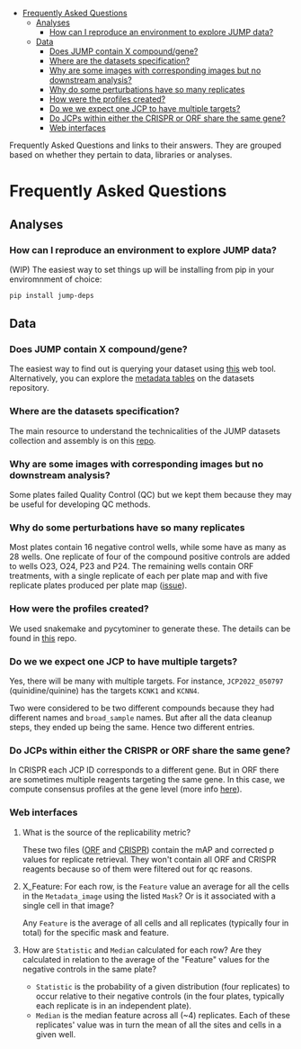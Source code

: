 - [Frequently Asked Questions](#frequently-asked-questions)
  - [Analyses](#analyses)
    - [How can I reproduce an environment to explore JUMP data?](#how-can-i-reproduce-an-environment-to-explore-jump-data)
  - [Data](#data)
    - [Does JUMP contain X compound/gene?](#does-jump-contain-x-compoundgene)
    - [Where are the datasets specification?](#where-are-the-datasets-specification)
    - [Why are some images with corresponding images but no downstream analysis?](#why-are-some-images-with-corresponding-images-but-no-downstream-analysis)
    - [Why do some perturbations have so many replicates](#why-do-some-perturbations-have-so-many-replicates)
    - [How were the profiles created?](#how-were-the-profiles-created)
    - [Do we we expect one JCP to have multiple targets?](#do-we-we-expect-one-jcp-to-have-multiple-targets)
    - [Do JCPs within either the CRISPR or ORF share the same gene?](#do-jcps-within-either-the-crispr-or-orf-share-the-same-gene)
    - [Web interfaces](#web-interfaces)

Frequently Asked Questions and links to their answers. They are grouped based on whether they pertain to data, libraries or analyses.

<a id="Frequently-Asked-Questions"></a>

# Frequently Asked Questions

<a id="Analyses"></a>

## Analyses

<a id="How-can-I-reproduce-an-environment-to-explore-JUMP-data"></a>

### How can I reproduce an environment to explore JUMP data?

(WIP) The easiest way to set things up will be installing from pip in your enviromnment of choice:

```bash
pip install jump-deps
```

<a id="Data"></a>

## Data

<a id="Does-JUMP-contain-X-compound-gene"></a>

### Does JUMP contain X compound/gene?

The easiest way to find out is querying your dataset using [this](https://broad.io/babel) web tool. Alternatively, you can explore the [metadata tables](https://github.com/jump-cellpainting/datasets/tree/main/metadata) on the datasets repository.

<a id="Where-are-the-datasets-specification"></a>

### Where are the datasets specification?

The main resource to understand the technicalities of the JUMP datasets collection and assembly is on this [repo](https://github.com/jump-cellpainting/datasets).

<a id="Why-are-some-images-with-corresponding-images-but-no-downstream-analysis"></a>

### Why are some images with corresponding images but no downstream analysis?

Some plates failed Quality Control (QC) but we kept them because they may be useful for developing QC methods.

<a id="Why-do-some-perturbations-have-so-many-replicates"></a>

### Why do some perturbations have so many replicates

Most plates contain 16 negative control wells, while some have as many as 28 wells. One replicate of four of the compound positive controls are added to wells O23, O24, P23 and P24. The remaining wells contain ORF treatments, with a single replicate of each per plate map and with five replicate plates produced per plate map ([issue](https://github.com/jump-cellpainting/megamap/issues/8#issuecomment-1413606031)).

<a id="How-were-the-profiles-created"></a>

### How were the profiles created?

We used snakemake and pycytominer to generate these. The details can be found in [this](https://github.com/broadinstitute/jump-profiling-recipe) repo.

<a id="Do-we-we-expect-one-JCP-to-have-multiple-targets"></a>

### Do we we expect one JCP to have multiple targets?

Yes, there will be many with multiple targets. For instance, `JCP2022_050797` (quinidine/quinine) has the targets `KCNK1` and `KCNN4`.

Two were considered to be two different compounds because they had different names and `broad_sample` names. But after all the data cleanup steps, they ended up being the same. Hence two different entries.

<a id="Do-JCPs-within-either-the-CRISPR-or-ORF-share-the-same-gene"></a>

### Do JCPs within either the CRISPR or ORF share the same gene?

In CRISPR each JCP ID corresponds to a different gene. But in ORF there are sometimes multiple reagents targeting the same gene. In this case, we compute consensus profiles at the gene level (more info [here](https://github.com/jump-cellpainting/morphmap/issues/178)).

<a id="Web-interfaces"></a>

### Web interfaces

1. What is the source of the replicability metric?

    These two files ([ORF](https://github.com/jump-cellpainting/2024_Chandrasekaran_Morphmap/blob/c47ad6c953d70eb9e6c9b671c5fe6b2c82600cfc/03.retrieve-annotations/output/phenotypic-activity-wellpos_cc_var_mad_outlier_featselect_sphering_harmony.csv.gz) and [CRISPR](https://github.com/jump-cellpainting/2024_Chandrasekaran_Morphmap/blob/c47ad6c953d70eb9e6c9b671c5fe6b2c82600cfc/03.retrieve-annotations/output/phenotypic-activity-wellpos_cc_var_mad_outlier_featselect_sphering_harmony_PCA_corrected.csv.gz)) contain the mAP and corrected p values for replicate retrieval. They won't contain all ORF and CRISPR reagents because so of them were filtered out for qc reasons.

2. X\_Feature: For each row, is the `Feature` value an average for all the cells in the `Metadata_image` using the listed `Mask`? Or is it associated with a single cell in that image?

    Any `Feature` is the average of all cells and all replicates (typically four in total) for the specific mask and feature.

3. How are `Statistic` and `Median` calculated for each row? Are they calculated in relation to the average of the "Feature" values for the negative controls in the same plate?

    - `Statistic` is the probability of a given distribution (four replicates) to occur relative to their negative controls (in the four plates, typically each replicate is in an independent plate).
    - `Median` is the median feature across all (~4) replicates. Each of these replicates' value was in turn the mean of all the sites and cells in a given well.
